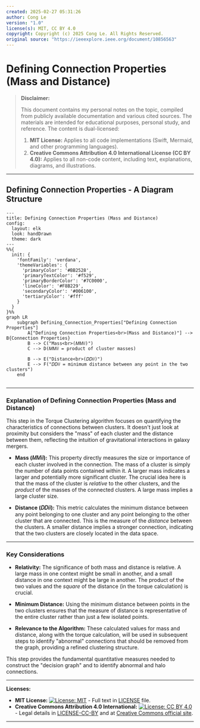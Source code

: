 ```yaml
---
created: 2025-02-27 05:31:26
author: Cong Le
version: "1.0"
license(s): MIT, CC BY 4.0
copyright: Copyright (c) 2025 Cong Le. All Rights Reserved.
original source: "https://ieeexplore.ieee.org/document/10856563"
---
```




# Defining Connection Properties (Mass and Distance)
> **Disclaimer:**
>
> This document contains my personal notes on the topic,
> compiled from publicly available documentation and various cited sources.
> The materials are intended for educational purposes, personal study, and reference.
> The content is dual-licensed:
> 1. **MIT License:** Applies to all code implementations (Swift, Mermaid, and other programming languages).
> 2. **Creative Commons Attribution 4.0 International License (CC BY 4.0):** Applies to all non-code content, including text, explanations, diagrams, and illustrations.
---


## Defining Connection Properties - A Diagram Structure


```mermaid
---
title: Defining Connection Properties (Mass and Distance)
config:
  layout: elk
  look: handDrawn
  theme: dark
---
%%{
  init: {
    'fontFamily': 'verdana',
    'themeVariables': {
      'primaryColor': '#BB2528',
      'primaryTextColor': '#f529',
      'primaryBorderColor': '#7C0000',
      'lineColor': '#F8B229',
      'secondaryColor': '#006100',
      'tertiaryColor': '#fff'
    }
  }
}%%
graph LR
    subgraph Defining_Connection_Properties["Defining Connection Properties"]
        A["Defining Connection Properties<br>(Mass and Distance)"] --> B{Connection Properties}
        B --> C("Mass<br>(𝑀𝑀𝑖𝑖)")
        C --> D(𝑀𝑀𝑖𝑖 = product of cluster masses)

        B --> E("Distance<br>(𝐷𝐷𝑖𝑖)")
        E --> F("𝐷𝐷𝑖𝑖 = minimum distance between any point in the two clusters")
    end
    
```



---


### Explanation of Defining Connection Properties (Mass and Distance)

This step in the Torque Clustering algorithm focuses on quantifying the characteristics of connections between clusters.  It doesn't just look at proximity but considers the "mass" of each cluster and the distance between them, reflecting the intuition of gravitational interactions in galaxy mergers.

*   **Mass (𝑀𝑀𝑖𝑖):**  This property directly measures the size or importance of each cluster involved in the connection.  The mass of a cluster is simply the number of data points contained within it.  A larger mass indicates a larger and potentially more significant cluster. The crucial idea here is that the mass of the cluster is *relative* to the other clusters, and the *product* of the masses of the connected clusters. A large mass implies a large cluster size.


*   **Distance (𝐷𝐷𝑖𝑖):** This metric calculates the minimum distance between any point belonging to one cluster and any point belonging to the other cluster that are connected. This is the measure of the *distance* between the clusters.  A smaller distance implies a stronger connection, indicating that the two clusters are closely located in the data space.

---


### Key Considerations

*   **Relativity:** The significance of both mass and distance is relative. A large mass in one context might be small in another, and a small distance in one context might be large in another.  The product of the two values and the *square* of the distance (in the torque calculation) is crucial.


*   **Minimum Distance:** Using the minimum distance between points in the two clusters ensures that the measure of distance is representative of the entire cluster rather than just a few isolated points.


*   **Relevance to the Algorithm:** These calculated values for mass and distance, along with the torque calculation, will be used in subsequent steps to identify "abnormal" connections that should be removed from the graph, providing a refined clustering structure.

This step provides the fundamental quantitative measures needed to construct the "decision graph" and to identify abnormal and halo connections.




---
**Licenses:**

- **MIT License:**  [![License: MIT](https://img.shields.io/badge/License-MIT-yellow.svg)](LICENSE) - Full text in [LICENSE](LICENSE) file.
- **Creative Commons Attribution 4.0 International:** [![License: CC BY 4.0](https://licensebuttons.net/l/by/4.0/88x31.png)](LICENSE-CC-BY) - Legal details in [LICENSE-CC-BY](LICENSE-CC-BY) and at [Creative Commons official site](http://creativecommons.org/licenses/by/4.0/).

---